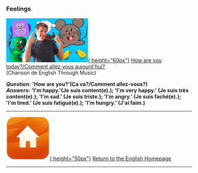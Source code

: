 <head>
<!-- Global site tag (gtag.js) - Google Analytics -->
<script async src="https://www.googletagmanager.com/gtag/js?id=UA-160613202-1"></script>
<script>
  window.dataLayer = window.dataLayer || [];
  function gtag(){dataLayer.push(arguments);}
  gtag('js', new Date());
  gtag('config', 'UA-160613202-1');
</script>
</head>

### Feelings

[![hoyt](/images/hoyt.png){:height="60px"}](https://www.youtube.com/watch?v=fMR8Hr9Xby4) [How are you today?/Comment allez vous aujourd'hui?](https://www.youtube.com/watch?v=fMR8Hr9Xby4)  
(Chanson de English Through Music)  

***Question:*** **'How are you?'(Ça va?/Comment allez-vous?)**  
***Answers:*** **'I'm happy.'(Je suis content(e).); 'I'm very happy.' (Je suis très content(e).); 'I'm sad.' (Je suis triste.); 'I'm angry.' (Je suis faché(e).); 'I'm tired.' (Je suis fatigué(e).); 'I'm hungry.' (J'ai faim.)**  

***
[![home](/images/home.png){:height="50px"}](https://1blockatatime.github.io/English) [Return to the English Homepage](https://1blockatatime.github.io/English)  

***
